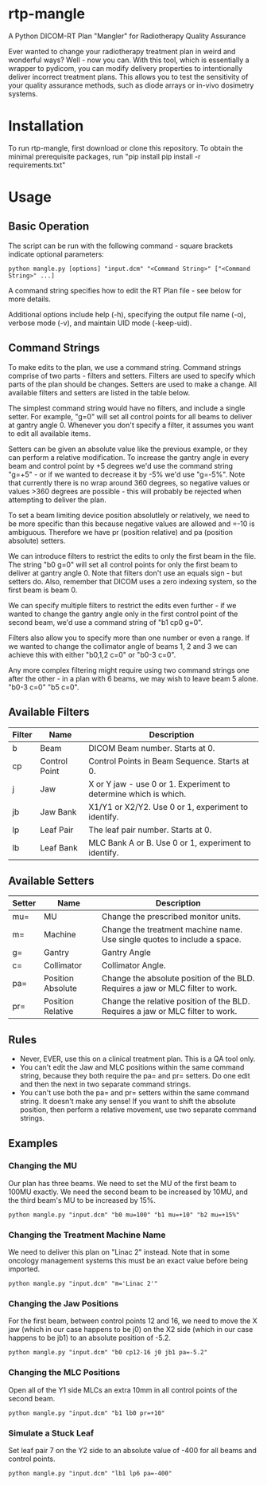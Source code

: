 # rtp-mangle
A Python DICOM-RT Plan "Mangler" for Radiotherapy Quality Assurance

Ever wanted to change your radiotherapy treatment plan in weird and wonderful ways? Well - now you can. With this tool, which is essentially a wrapper to pydicom, you can modify delivery properties to intentionally deliver incorrect treatment plans. This allows you to test the sensitivity of your quality assurance methods, such as diode arrays or in-vivo dosimetry systems. 


# Installation
To run rtp-mangle, first download or clone this repository. To obtain the minimal prerequisite packages, run "pip install pip install -r requirements.txt"


# Usage

## Basic Operation
The script can be run with the following command - square brackets indicate optional parameters:
```
python mangle.py [options] "input.dcm" "<Command String>" ["<Command String>" ...]
```
A command string specifies how to edit the RT Plan file - see below for more details. 

Additional options include help (-h), specifying the output file name (-o), verbose mode (-v), and maintain UID mode (-keep-uid). 

## Command Strings
To make edits to the plan, we use a command string. Command strings comprise of two parts - filters and setters. Filters are used to specify which parts of the plan should be changes. Setters are used to make a change. All available filters and setters are listed in the table below.

The simplest command string would have no filters, and include a single setter. For example, "g=0" will set all control points for all beams to deliver at gantry angle 0. Whenever you don't specify a filter, it assumes you want to edit all available items. 

Setters can be given an absolute value like the previous example, or they can perform a relative modification. To increase the gantry angle in every beam and control point by +5 degrees we'd use the command string "g=+5" - or if we wanted to decrease it by -5% we'd use "g=-5%". Note that currently there is no wrap around 360 degrees, so negative values or values >360 degrees are possible - this will probably be rejected when attempting to deliver the plan. 

To set a beam limiting device position absolutlely or relatively, we need to be more specific than this because negative values are allowed and =-10 is ambiguous. Therefore we have pr (position relative) and pa (position absolute) setters.

We can introduce filters to restrict the edits to only the first beam in the file. The string "b0 g=0" will set all control points for only the first beam to deliver at gantry angle 0. Note that filters don't use an equals sign - but setters do. Also, remember that DICOM uses a zero indexing system, so the first beam is beam 0. 

We can specify multiple filters to restrict the edits even further - if we wanted to change the gantry angle only in the first control point of the second beam, we'd use a command string of "b1 cp0 g=0". 

Filters also allow you to specify more than one number or even a range. If we wanted to change the collimator angle of beams 1, 2 and 3 we can achieve this with either "b0,1,2 c=0" or "b0-3 c=0". 

Any more complex filtering might require using two command strings one after the other - in a plan with 6 beams, we may wish to leave beam 5 alone. "b0-3 c=0" "b5 c=0". 

## Available Filters

| Filter | Name | Description |
|--------|------|-------------|
| b      | Beam | DICOM Beam number. Starts at 0. |
| cp     | Control Point | Control Points in Beam Sequence. Starts at 0. |
| j      | Jaw | X or Y jaw - use 0 or 1. Experiment to determine which is which. |
| jb     | Jaw Bank | X1/Y1 or X2/Y2. Use 0 or 1, experiment to identify. |
| lp     | Leaf Pair | The leaf pair number. Starts at 0. |
| lb     | Leaf Bank | MLC Bank A or B. Use 0 or 1, experiment to identify. |


## Available Setters

| Setter | Name | Description |
|--------|------|-------------|
| mu=    | MU   | Change the prescribed monitor units. |
| m=     | Machine | Change the treatment machine name. Use single quotes to include a space. |
| g=     | Gantry | Gantry Angle |
| c=     | Collimator | Collimator Angle. |
| pa=    | Position Absolute | Change the absolute position of the BLD. Requires a jaw or MLC filter to work. |
| pr=    | Position Relative | Change the relative position of the BLD. Requires a jaw or MLC filter to work. |


## Rules
* Never, EVER, use this on a clinical treatment plan. This is a QA tool only. 
* You can't edit the Jaw and MLC positions within the same command string, because they both require the pa= and pr= setters. Do one edit and then the next in two separate command strings. 
* You can't use both the pa= and pr= setters within the same command string. It doesn't make any sense! If you want to shift the absolute position, then perform a relative movement, use two separate command strings. 

## Examples

### Changing the MU
Our plan has three beams. We need to set the MU of the first beam to 100MU exactly. We need the second beam to be increased by 10MU, and the third beam's MU to be increased by 15%.

```
python mangle.py "input.dcm" "b0 mu=100" "b1 mu=+10" "b2 mu=+15%"
```

### Changing the Treatment Machine Name
We need to deliver this plan on "Linac 2" instead. Note that in some oncology management systems this must be an exact value before being imported.

```
python mangle.py "input.dcm" "m='Linac 2'"
```

### Changing the Jaw Positions
For the first beam, between control points 12 and 16, we need to move the X jaw (which in our case happens to be j0) on the X2 side (which in our case happens to be jb1) to an absolute position of -5.2.  

```
python mangle.py "input.dcm" "b0 cp12-16 j0 jb1 pa=-5.2"
```

### Changing the MLC Positions
Open all of the Y1 side MLCs an extra 10mm in all control points of the second beam. 

```
python mangle.py "input.dcm" "b1 lb0 pr=+10"
```

### Simulate a Stuck Leaf
Set leaf pair 7 on the Y2 side to an absolute value of -400 for all beams and control points. 

```
python mangle.py "input.dcm" "lb1 lp6 pa=-400"
```
